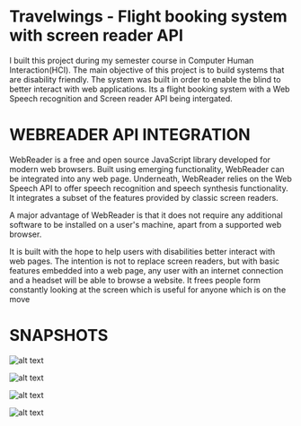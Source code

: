 # Travelwings - Flight booking system with screen reader API

I built this project during my semester course in Computer Human Interaction(HCI). The main objective of this project is to build systems that are disability friendly. The system was built in order to enable the blind to better interact with web applications. Its a flight booking system with a Web Speech recognition and Screen reader API being intergated. 

# WEBREADER API INTEGRATION

WebReader is a free and open source JavaScript library developed for modern web browsers. Built using emerging functionality, WebReader can be integrated into any web page. Underneath, WebReader relies on the Web Speech API to offer speech recognition and speech synthesis functionality. It integrates a subset of the features provided by classic screen readers.

A major advantage of WebReader is that it does not require any additional software to be installed on a user's machine, apart from a supported web browser.

It is built with the hope to help users with disabilities better interact with web pages. The intention is not to replace screen readers, but with basic features embedded into a web page, any user with an internet connection and a headset will be able to browse a website. It frees people form constantly looking at the screen which is useful for anyone which is on the move
 
# SNAPSHOTS
![alt text](travel.png  "Description goes here")

![alt text](trave2.png "Description goes here")

![alt text](trave3.png  "Description goes here")

![alt text](trave4.png  "Description goes here")
